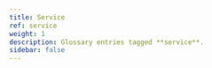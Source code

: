 ```yaml
---
title: Service
ref: service
weight: 1
description: Glossary entries tagged **service**.
sidebar: false
---
```


